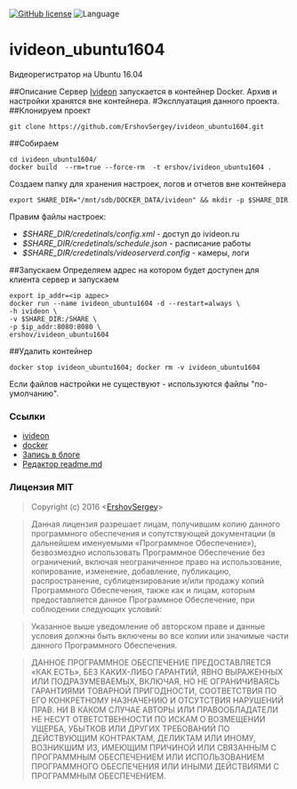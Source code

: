 [![GitHub license](https://img.shields.io/badge/license-MIT-blue.svg)](https://raw.githubusercontent.com/github.com/ErshovSergey/master/LICENSE) ![Language](https://img.shields.io/badge/language-bash-yellowgreen.svg)
# ivideon_ubuntu1604
Видеорегистратор на Ubuntu 16.04

##Описание
Сервер   [Ivideon](https://www.ivideon.com/) запускается в контейнер Docker. Архив и настройки хранятся вне контейнера.
#Эксплуатация данного проекта.
##Клонируем проект
```shell
git clone https://github.com/ErshovSergey/ivideon_ubuntu1604.git
```
##Собираем
```shell
cd ivideon_ubuntu1604/
docker build  --rm=true --force-rm  -t ershov/ivideon_ubuntu1604 .
```
Создаем папку для хранения настроек, логов и отчетов вне контейнера
```shell
export SHARE_DIR="/mnt/sdb/DOCKER_DATA/ivideon" && mkdir -p $SHARE_DIR
```
Правим файлы настроек:
 - *$SHARE_DIR/credetinals/config.xml* - доступ до ivideon.ru
 - *$SHARE_DIR/credetinals/schedule.json* - расписание работы
 - *$SHARE_DIR/credetinals/videoserverd.config* - камеры, логи

##Запускаем
Определяем адрес на котором будет доступен для клиента сервер и запускаем
```shell
export ip_addr=<ip адрес>
docker run --name ivideon_ubuntu1604 -d --restart=always \
-h ivideon \
-v $SHARE_DIR:/SHARE \
-p $ip_addr:8080:8080 \
ershov/ivideon_ubuntu1604
```
##Удалить контейнер
```shell
docker stop ivideon_ubuntu1604; docker rm -v ivideon_ubuntu1604
```
Если файлов настройки не существуют - используются файлы "по-умолчанию".
### <i class="icon-upload"></i>Ссылки
 - [ivideon](https://www.ivideon.com/)
 - [docker](https://www.docker.com/)
 - [Запись в блоге](https://)
 - [Редактор readme.md](https://stackedit.io/)

### <i class="icon-refresh"></i>Лицензия MIT

> Copyright (c) 2016 &lt;[ErshovSergey](http://github.com/ErshovSergey/)&gt;

> Данная лицензия разрешает лицам, получившим копию данного программного обеспечения и сопутствующей документации (в дальнейшем именуемыми «Программное Обеспечение»), безвозмездно использовать Программное Обеспечение без ограничений, включая неограниченное право на использование, копирование, изменение, добавление, публикацию, распространение, сублицензирование и/или продажу копий Программного Обеспечения, также как и лицам, которым предоставляется данное Программное Обеспечение, при соблюдении следующих условий:

> Указанное выше уведомление об авторском праве и данные условия должны быть включены во все копии или значимые части данного Программного Обеспечения.

> ДАННОЕ ПРОГРАММНОЕ ОБЕСПЕЧЕНИЕ ПРЕДОСТАВЛЯЕТСЯ «КАК ЕСТЬ», БЕЗ КАКИХ-ЛИБО ГАРАНТИЙ, ЯВНО ВЫРАЖЕННЫХ ИЛИ ПОДРАЗУМЕВАЕМЫХ, ВКЛЮЧАЯ, НО НЕ ОГРАНИЧИВАЯСЬ ГАРАНТИЯМИ ТОВАРНОЙ ПРИГОДНОСТИ, СООТВЕТСТВИЯ ПО ЕГО КОНКРЕТНОМУ НАЗНАЧЕНИЮ И ОТСУТСТВИЯ НАРУШЕНИЙ ПРАВ. НИ В КАКОМ СЛУЧАЕ АВТОРЫ ИЛИ ПРАВООБЛАДАТЕЛИ НЕ НЕСУТ ОТВЕТСТВЕННОСТИ ПО ИСКАМ О ВОЗМЕЩЕНИИ УЩЕРБА, УБЫТКОВ ИЛИ ДРУГИХ ТРЕБОВАНИЙ ПО ДЕЙСТВУЮЩИМ КОНТРАКТАМ, ДЕЛИКТАМ ИЛИ ИНОМУ, ВОЗНИКШИМ ИЗ, ИМЕЮЩИМ ПРИЧИНОЙ ИЛИ СВЯЗАННЫМ С ПРОГРАММНЫМ ОБЕСПЕЧЕНИЕМ ИЛИ ИСПОЛЬЗОВАНИЕМ ПРОГРАММНОГО ОБЕСПЕЧЕНИЯ ИЛИ ИНЫМИ ДЕЙСТВИЯМИ С ПРОГРАММНЫМ ОБЕСПЕЧЕНИЕМ.

